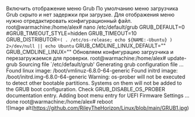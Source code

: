Включить отображение меню Grub
По умолчанию меню загрузчика Grub скрыто и нет задержки при загрузке. Для отображения меню нужно отредактировать конфигурационный файл.
root@warmachine:/home/alex# nano /etc/default/grub
GRUB_DEFAULT=0
#GRUB_TIMEOUT_STYLE=hidden
GRUB_TIMEOUT=10
GRUB_DISTRIBUTOR=`( . /etc/os-release; echo ${NAME:-Ubuntu} ) 2>/dev/null || echo Ubuntu`
GRUB_CMDLINE_LINUX_DEFAULT=""
GRUB_CMDLINE_LINUX=""
Обновляем конфигурацию загрузчика и перезагружаемся для проверки.
root@warmachine:/home/alex# update-grub
Sourcing file `/etc/default/grub'
Generating grub configuration file ...
Found linux image: /boot/vmlinuz-6.8.0-64-generic
Found initrd image: /boot/initrd.img-6.8.0-64-generic
Warning: os-prober will not be executed to detect other bootable partitions.
Systems on them will not be added to the GRUB boot configuration.
Check GRUB_DISABLE_OS_PROBER documentation entry.
Adding boot menu entry for UEFI Firmware Settings ...
done
root@warmachine:/home/alex# reboot   
![Image alt(https://github.com/RileyTheHorizon/Linux/blob/main/GRUB1.jpg)
